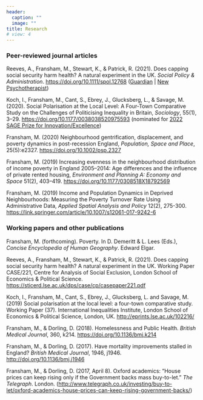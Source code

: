 ```yaml
---
header:
  caption: ""
  image: ""
title: Research
# view: 4
---
```



### Peer-reviewed journal articles

Reeves, A., Fransham, M., Stewart, K., & Patrick, R. (2021). Does capping social security harm health? A natural experiment in the UK. *Social Policy & Administration*. https://doi.org/10.1111/spol.12768 ([Guardian](https://www.theguardian.com/commentisfree/2021/oct/03/universal-credit-cut-will-risk-the-health-of-millions) | [New Psychotherapist](https://www.psychotherapy.org.uk/media/otzimjco/79-new-psychotherapist-winter-spring-2022.pdf))

Koch, I., Fransham, M., Cant, S., Ebrey, J., Glucksberg, L., & Savage, M. (2020). Social Polarisation at the Local Level: A Four-Town Comparative Study on the Challenges of Politicising Inequality in Britain, *Sociology*, 55(1), 3–29. https://doi.org/10.1177/0038038520975593 (nominated for [2022 SAGE Prize for Innovation/Excellence](https://www.britsoc.co.uk/opportunities/sage-prize-for-innovationexcellence/))

Fransham, M. (2020) Neighbourhood gentrification, displacement, and poverty dynamics in post-recession England, *Population, Space and Place*, 25(5):e2327.  https://doi.org/10.1002/psp.2327 

Fransham, M. (2019) Increasing evenness in the neighbourhood distribution of income poverty in England 2005–2014: Age differences and the influence of private rented housing, *Environment and Planning A: Economy and Space* 51(2), 403–419. https://doi.org/10.1177/0308518X18792569 

Fransham, M. (2019) Income and Population Dynamics in Deprived Neighbourhoods: Measuring the Poverty Turnover Rate Using Administrative Data, *Applied Spatial Analysis and Policy* 12(2), 275-300. https://link.springer.com/article/10.1007/s12061-017-9242-6 


### Working papers and other publications

Fransham, M. (forthcoming). Poverty. In D. Demeritt & L. Lees (Eds.), *Concise Encyclopedia of Human Geography*. Edward Elgar.

Reeves, A., Fransham, M., Stewart, K., & Patrick, R. (2021). Does capping social security harm health? A natural experiment in the UK. Working Paper CASE/221, Centre for Analysis of Social Exclusion, London School of Economics & Political Science. https://sticerd.lse.ac.uk/dps/case/cp/casepaper221.pdf

Koch, I., Fransham, M., Cant, S., Ebrey, J., Glucksberg, L. and Savage, M. (2019) Social polarisation at the local level: a four-town comparative study. Working Paper (37). International Inequalities Institute, London School of Economics & Political Science, London, UK. http://eprints.lse.ac.uk/102216/

Fransham, M., & Dorling, D. (2018). Homelessness and Public Health. *British Medical Journal*, 360, k214. https://doi.org/10.1136/bmj.k214 

Fransham, M., & Dorling, D. (2017). Have mortality improvements stalled in England? *British Medical Journal*, 1946, j1946. http://doi.org/10.1136/bmj.j1946

Fransham, M., & Dorling, D. (2017, April 8). Oxford academics: “House prices can keep rising only if the Government backs mass buy-to-let.” *The Telegraph*. London. (http://www.telegraph.co.uk/investing/buy-to-let/oxford-academics-house-prices-can-keep-rising-government-backs/)
